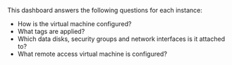 This dashboard answers the following questions for each instance:

- How is the virtual machine configured?
- What tags are applied?
- Which data disks, security groups and network interfaces is it attached to?
- What remote access virtual machine is configured?
